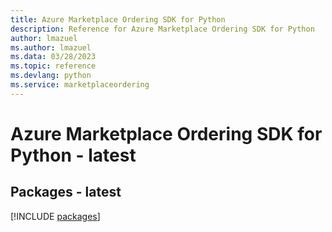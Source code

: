 ```yaml
---
title: Azure Marketplace Ordering SDK for Python
description: Reference for Azure Marketplace Ordering SDK for Python
author: lmazuel
ms.author: lmazuel
ms.data: 03/28/2023
ms.topic: reference
ms.devlang: python
ms.service: marketplaceordering
---
```

# Azure Marketplace Ordering SDK for Python - latest
## Packages - latest
[!INCLUDE [packages](marketplace-ordering-index.md)]
